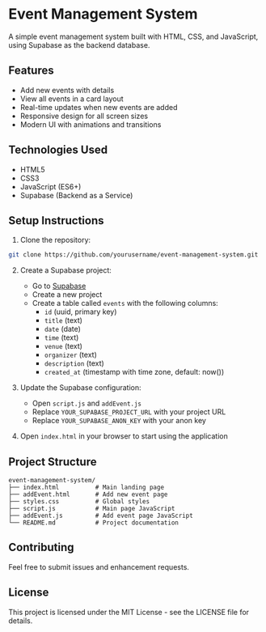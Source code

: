 # Event Management System

A simple event management system built with HTML, CSS, and JavaScript, using Supabase as the backend database.

## Features

- Add new events with details
- View all events in a card layout
- Real-time updates when new events are added
- Responsive design for all screen sizes
- Modern UI with animations and transitions

## Technologies Used

- HTML5
- CSS3
- JavaScript (ES6+)
- Supabase (Backend as a Service)

## Setup Instructions

1. Clone the repository:
```bash
git clone https://github.com/yourusername/event-management-system.git
```

2. Create a Supabase project:
   - Go to [Supabase](https://supabase.com)
   - Create a new project
   - Create a table called `events` with the following columns:
     - `id` (uuid, primary key)
     - `title` (text)
     - `date` (date)
     - `time` (text)
     - `venue` (text)
     - `organizer` (text)
     - `description` (text)
     - `created_at` (timestamp with time zone, default: now())

3. Update the Supabase configuration:
   - Open `script.js` and `addEvent.js`
   - Replace `YOUR_SUPABASE_PROJECT_URL` with your project URL
   - Replace `YOUR_SUPABASE_ANON_KEY` with your anon key

4. Open `index.html` in your browser to start using the application

## Project Structure

```
event-management-system/
├── index.html          # Main landing page
├── addEvent.html       # Add new event page
├── styles.css          # Global styles
├── script.js           # Main page JavaScript
├── addEvent.js         # Add event page JavaScript
└── README.md           # Project documentation
```

## Contributing

Feel free to submit issues and enhancement requests.

## License

This project is licensed under the MIT License - see the LICENSE file for details. 